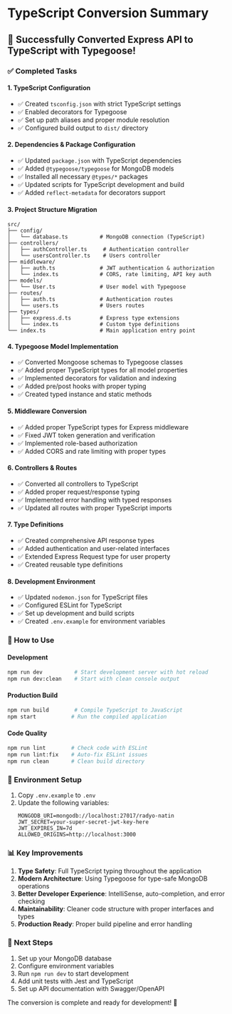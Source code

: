 # TypeScript Conversion Summary

## 🎉 Successfully Converted Express API to TypeScript with Typegoose!

### ✅ Completed Tasks

#### 1. **TypeScript Configuration**
- ✅ Created `tsconfig.json` with strict TypeScript settings
- ✅ Enabled decorators for Typegoose
- ✅ Set up path aliases and proper module resolution
- ✅ Configured build output to `dist/` directory

#### 2. **Dependencies & Package Configuration**
- ✅ Updated `package.json` with TypeScript dependencies
- ✅ Added `@typegoose/typegoose` for MongoDB models
- ✅ Installed all necessary `@types/*` packages
- ✅ Updated scripts for TypeScript development and build
- ✅ Added `reflect-metadata` for decorators support

#### 3. **Project Structure Migration**
```
src/
├── config/
│   └── database.ts          # MongoDB connection (TypeScript)
├── controllers/
│   ├── authController.ts     # Authentication controller
│   └── usersController.ts    # Users controller
├── middleware/
│   ├── auth.ts              # JWT authentication & authorization
│   └── index.ts             # CORS, rate limiting, API key auth
├── models/
│   └── User.ts              # User model with Typegoose
├── routes/
│   ├── auth.ts              # Authentication routes
│   └── users.ts             # Users routes
├── types/
│   ├── express.d.ts         # Express type extensions
│   └── index.ts             # Custom type definitions
└── index.ts                 # Main application entry point
```

#### 4. **Typegoose Model Implementation**
- ✅ Converted Mongoose schemas to Typegoose classes
- ✅ Added proper TypeScript types for all model properties
- ✅ Implemented decorators for validation and indexing
- ✅ Added pre/post hooks with proper typing
- ✅ Created typed instance and static methods

#### 5. **Middleware Conversion**
- ✅ Added proper TypeScript types for Express middleware
- ✅ Fixed JWT token generation and verification
- ✅ Implemented role-based authorization
- ✅ Added CORS and rate limiting with proper types

#### 6. **Controllers & Routes**
- ✅ Converted all controllers to TypeScript
- ✅ Added proper request/response typing
- ✅ Implemented error handling with typed responses
- ✅ Updated all routes with proper TypeScript imports

#### 7. **Type Definitions**
- ✅ Created comprehensive API response types
- ✅ Added authentication and user-related interfaces
- ✅ Extended Express Request type for user property
- ✅ Created reusable type definitions

#### 8. **Development Environment**
- ✅ Updated `nodemon.json` for TypeScript files
- ✅ Configured ESLint for TypeScript
- ✅ Set up development and build scripts
- ✅ Created `.env.example` for environment variables

### 🚀 How to Use

#### Development
```bash
npm run dev          # Start development server with hot reload
npm run dev:clean    # Start with clean console output
```

#### Production Build
```bash
npm run build        # Compile TypeScript to JavaScript
npm start           # Run the compiled application
```

#### Code Quality
```bash
npm run lint        # Check code with ESLint
npm run lint:fix    # Auto-fix ESLint issues
npm run clean       # Clean build directory
```

### 🔧 Environment Setup

1. Copy `.env.example` to `.env`
2. Update the following variables:
   ```env
   MONGODB_URI=mongodb://localhost:27017/radyo-natin
   JWT_SECRET=your-super-secret-jwt-key-here
   JWT_EXPIRES_IN=7d
   ALLOWED_ORIGINS=http://localhost:3000
   ```

### 📊 Key Improvements

1. **Type Safety**: Full TypeScript typing throughout the application
2. **Modern Architecture**: Using Typegoose for type-safe MongoDB operations
3. **Better Developer Experience**: IntelliSense, auto-completion, and error checking
4. **Maintainability**: Cleaner code structure with proper interfaces and types
5. **Production Ready**: Proper build pipeline and error handling

### 🎯 Next Steps

1. Set up your MongoDB database
2. Configure environment variables
3. Run `npm run dev` to start development
4. Add unit tests with Jest and TypeScript
5. Set up API documentation with Swagger/OpenAPI

The conversion is complete and ready for development! 🎉
